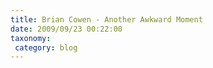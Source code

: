 ```yaml
---
title: Brian Cowen - Another Awkward Moment
date: 2009/09/23 00:22:00
taxonomy: 
 category: blog 
---
```




